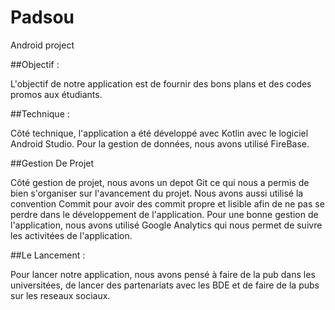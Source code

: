 # Padsou
Android project

##Objectif :

L'objectif de notre application est de fournir des bons plans et des codes promos aux étudiants.

##Technique :

Côté technique, l'application a été développé avec Kotlin avec le logiciel Android Studio. 
Pour la gestion de données, nous avons utilisé FireBase.

##Gestion De Projet

Côté gestion de projet, nous avons un depot Git ce qui nous a permis de bien s'organiser sur l'avancement du projet.
Nous avons aussi utilisé la convention Commit pour avoir des commit propre et lisible afin de ne pas se perdre dans le développement de l'application.
Pour une bonne gestion de l'application, nous avons utilisé Google Analytics qui nous permet de suivre les activitées de l'application.

##Le Lancement :

Pour lancer notre application, nous avons pensé à faire de la pub dans les universitées, de lancer des partenariats avec les BDE 
et de faire de la pubs sur les reseaux sociaux.



